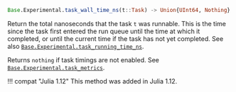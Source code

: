 ```julia
Base.Experimental.task_wall_time_ns(t::Task) -> Union{UInt64, Nothing}
```

Return the total nanoseconds that the task `t` was runnable. This is the time since the task first entered the run queue until the time at which it completed, or until the current time if the task has not yet completed. See also [`Base.Experimental.task_running_time_ns`](@ref).

Returns `nothing` if task timings are not enabled. See [`Base.Experimental.task_metrics`](@ref).

!!! compat "Julia 1.12"
    This method was added in Julia 1.12.

